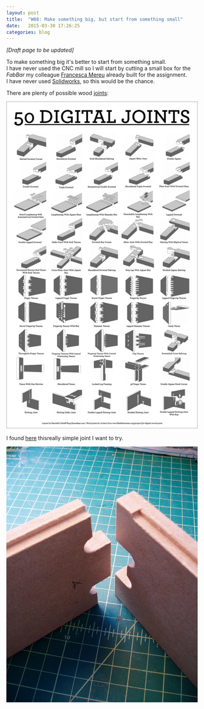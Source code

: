 ```yaml
---
layout: post
title:  "W08: Make something big, but start from something small"
date:   2015-03-30 17:26:25
categories: blog
---
```



*[Draft page to be updated]*

To make something big it's better to start from something small.   
I have never used the CNC mill so I will start by cutting a small box for the *FabBar* my colleague [Francesca Mereu](http://fabacademy.org/archives/2015/eu/students/mereu.francesca/) already built for the assignment.  
I have never used [Solidworks](http://www.solidworks.it/), so this would be the chance.  

There are plenty of possible wood [joints](https://www.flickr.com/photos/satiredun/15868308421/sizes/o/):

![01](/img/week-08/01.jpg)

I found [here](http://makearchitecture.wordpress.com/people-2/jd-sassaman/13-gearbricks-final-project/) thisreally simple joint I want to try.

![02](/img/week-08/02.jpg)




